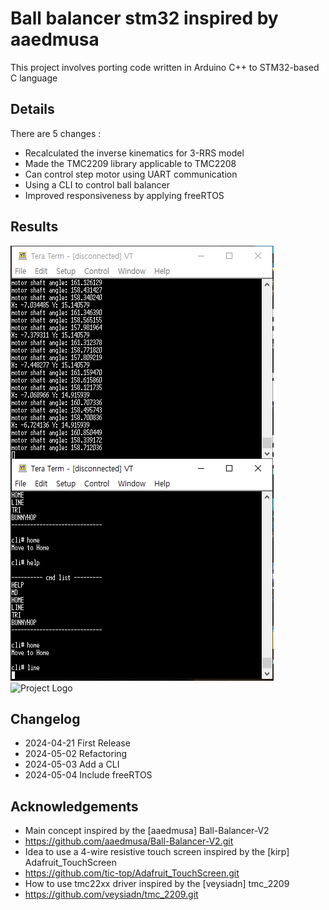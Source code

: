 # Ball balancer stm32 inspired by aaedmusa

This project involves porting code written in Arduino C++ to STM32-based C language

## Details
There are 5 changes : 
 - Recalculated the inverse kinematics for 3-RRS model
 - Made the TMC2209 library applicable to TMC2208
 - Can control step motor using UART communication
 - Using a CLI to control ball balancer
 - Improved responsiveness by applying freeRTOS

## Results

![Project Logo](cliPic.png)
![Project Logo](ball-balancer-test.gif)

## Changelog
- 2024-04-21 First Release
- 2024-05-02 Refactoring
- 2024-05-03 Add a CLI
- 2024-05-04 Include freeRTOS

## Acknowledgements
- Main concept inspired by the [aaedmusa] Ball-Balancer-V2
- https://github.com/aaedmusa/Ball-Balancer-V2.git
- Idea to use a 4-wire resistive touch screen inspired by the [kirp] Adafruit_TouchScreen
- https://github.com/tic-top/Adafruit_TouchScreen.git
- How to use tmc22xx driver inspired by the [veysiadn] tmc_2209
- https://github.com/veysiadn/tmc_2209.git
